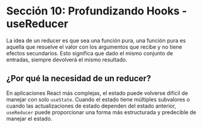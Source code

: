 # Sección 10: Profundizando Hooks - useReducer

La idea de un reducer es que sea una función pura, una función pura es aquella que resuelve el valor con los argumentos que recibe y no tiene efectos secundarios. Esto significa que dado el mismo conjunto de entradas, siempre devolverá el mismo resultado.

## ¿Por qué la necesidad de un reducer?

En aplicaciones React más complejas, el estado puede volverse difícil de manejar con solo `useState`. Cuando el estado tiene múltiples subvalores o cuando las actualizaciones de estado dependen del estado anterior, `useReducer` puede proporcionar una forma más estructurada y predecible de manejar el estado.